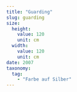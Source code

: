 ```yaml
---
title: "Guarding"
slug: guarding
size:
  height:
    value: 120
    unit: cm
  width:
    value: 120
    unit: cm
date: 2007
taxonomy:
  tag:
    - "Farbe auf Silber"
---
```

